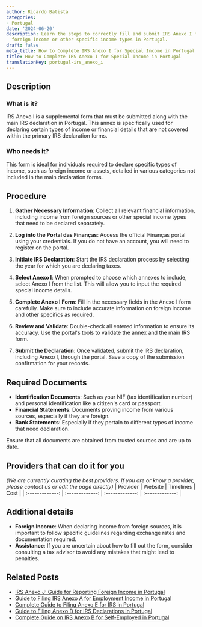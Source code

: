 ```yaml
---
author: Ricardo Batista
categories:
- Portugal
date: '2024-06-20'
description: Learn the steps to correctly fill and submit IRS Anexo I for declaring
  foreign income or other specific income types in Portugal.
draft: false
meta_title: How to Complete IRS Anexo I for Special Income in Portugal
title: How to Complete IRS Anexo I for Special Income in Portugal
translationKey: portugal-irs_anexo_i
---
```


## Description
### What is it?
IRS Anexo I is a supplemental form that must be submitted along with the main IRS declaration in Portugal. This annex is specifically used for declaring certain types of income or financial details that are not covered within the primary IRS declaration forms.

### Who needs it?
This form is ideal for individuals required to declare specific types of income, such as foreign income or assets, detailed in various categories not included in the main declaration forms.

## Procedure
1. **Gather Necessary Information**: Collect all relevant financial information, including income from foreign sources or other special income types that need to be declared separately.
   
2. **Log into the Portal das Finanças**: Access the official Finanças portal using your credentials. If you do not have an account, you will need to register on the portal.
   
3. **Initiate IRS Declaration**: Start the IRS declaration process by selecting the year for which you are declaring taxes.
   
4. **Select Anexo I**: When prompted to choose which annexes to include, select Anexo I from the list. This will allow you to input the required special income details.
   
5. **Complete Anexo I Form**: Fill in the necessary fields in the Anexo I form carefully. Make sure to include accurate information on foreign income and other specifics as required.
   
6. **Review and Validate**: Double-check all entered information to ensure its accuracy. Use the portal's tools to validate the annex and the main IRS form.
   
7. **Submit the Declaration**: Once validated, submit the IRS declaration, including Anexo I, through the portal. Save a copy of the submission confirmation for your records.

## Required Documents
- **Identification Documents**: Such as your NIF (tax identification number) and personal identification like a citizen's card or passport.
- **Financial Statements**: Documents proving income from various sources, especially if they are foreign.
- **Bank Statements**: Especially if they pertain to different types of income that need declaration.

Ensure that all documents are obtained from trusted sources and are up to date.

## Providers that can do it for you
_(We are currently curating the best providers. If you are or know a provider, please contact us or edit the page directly)_
| Provider        |     Website     |     Timelines    |       Cost      |
| :-------------: | :-------------: |  :-------------: | :-------------: |

## Additional details
- **Foreign Income**: When declaring income from foreign sources, it is important to follow specific guidelines regarding exchange rates and documentation required.
- **Assistance**: If you are uncertain about how to fill out the form, consider consulting a tax advisor to avoid any mistakes that might lead to penalties.
## Related Posts

- [IRS Anexo J: Guide for Reporting Foreign Income in Portugal](https://tramitit.com/guides/portugal/irs_anexo_j/)
- [Guide to Filing IRS Anexo A for Employment Income in Portugal](https://tramitit.com/guides/portugal/irs_anexo_a/)
- [Complete Guide to Filing Anexo E for IRS in Portugal](https://tramitit.com/guides/portugal/irs_anexo_e/)
- [Guide to Filing Anexo D for IRS Declarations in Portugal](https://tramitit.com/guides/portugal/irs_anexo_d/)
- [Complete Guide on IRS Anexo B for Self-Employed in Portugal](https://tramitit.com/guides/portugal/irs_anexo_b/)